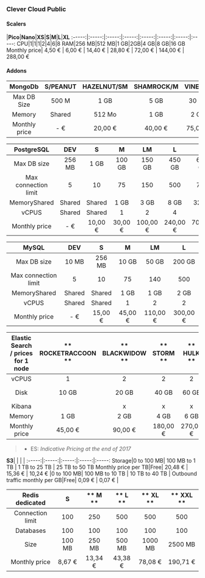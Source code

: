 ### Clever Cloud Public

#### Scalers

 |**Pico**|**Nano**|**XS**|**S**|**M**|**L**|**XL**
:-----:|:-----:|:-----:|:-----:|:-----:|:-----:|:-----:|:-----:
CPU|1|1|1|2|4|6|8
RAM|256 MB|512 MB|1 GB|2GB|4 GB|8 GB|16 GB
Monthly price| 4,50 € | 6,00 € | 14,40 € | 28,80 € | 72,00 € | 144,00 € | 288,00 €

#### Addons

**MongoDb**|**S/PEANUT**|**HAZELNUT/SM**|**SHAMROCK/M**|**VINE/SM**|**GUNNERA/M**
:-----:|:-----:|:-----:|:-----:|:-----:|:-----:
Max DB Size|500 M| 1 GB|5 GB|30 GB|100 GB
Memory|Shared|512 Mo|1 GB|2 GB|4 GB
Monthly price| -   € | 20,00 € | 40,00 € | 75,00 € | 150,00 € 

**PostgreSQL**|**DEV**|**S**|**M**|**LM**|**L**|**XL**
:-----:|:-----:|:-----:|:-----:|:-----:|:-----:|:-----:
Max DB size|256 MB|1 GB|100 GB|150 GB|450 GB|600 GB
Max connection limit|5|10|75|150|500|750
MemoryShared|Shared|Shared|1 GB|3 GB|8 GB|32 GB
vCPUS|Shared|Shared|1|2|4|6
Monthly price| -   € | 10,00 € | 30,00 € | 100,00 € | 240,00 € | 700,00 € 

**MySQL**|**DEV**|**S**|**M**|**LM**|**L**
:-----:|:-----:|:-----:|:-----:|:-----:|:-----:
Max DB size|10 MB|256 MB|10 GB|50 GB|200 GB
Max connection limit|5|10|75|140|500
MemoryShared|Shared|Shared|1 GB|1 GB|2 GB
vCPUS|Shared|Shared|1|2|2
Monthly price| -   € | 15,00 € | 45,00 € | 110,00 € | 300,00 € 

**Elastic Search /  prices for 1 node**|** ROCKETRACCOON **|** BLACKWIDOW **|** STORM **|** HULK **|** PSYLOCKE **|** THING **
:-----:|:-----:|:-----:|:-----:|:-----:|:-----:|:-----:
vCPUS|1|2|2|2|4|4
Disk| 10 GB | 20 GB | 40 GB | 60 GB | 80 GB | 100 GB 
Kibana| | x | x | x | x | x 
Memory| 1 GB | 2 GB | 4 GB | 6 GB | 8 GB | 10 GB 
Monthly price| 45,00 € | 90,00 € | 180,00 € | 270,00 € | 360,00 € | 450,00 € 

> - ES: *Indicative Pricing at the end of 2017*


**S3**| | | | 
:-----:|:-----:|:-----:|:-----:|:-----:
Storage|0 to 100 MB| 100 MB to 1 TB | 1 TB to 25 TB | 25 TB to 50 TB 
Monthly price per TB|Free| 20,48 € | 15,36 € | 10,24 € 
 |0 to 100 MB| 100 MB to 10 TB | 10 TB to 40 TB | 
Outbound traffic monthly per GB|Free| 0,09 € | 0,07 € | 

**Redis dedicated**|**S**|** M **|** L **|** XL **|** XXL **
:-----:|:-----:|:-----:|:-----:|:-----:|:-----:
Connection limit|100|250|500|500|500
Databases|100|100|100|100|100
Size|100 MB| 250 MB | 500 MB | 1000 MB | 2500 MB 
Monthly price| 8,67 € | 13,34 € | 43,38 € | 78,08 € | 190,71 € 


